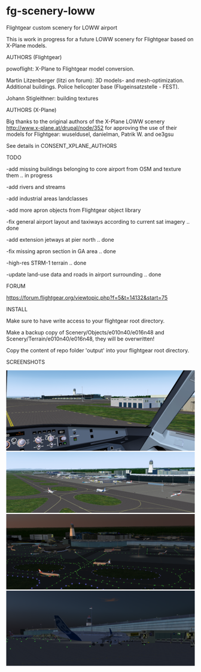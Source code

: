 # fg-scenery-loww
Flightgear custom scenery for LOWW airport

This is work in progress for a future LOWW scenery for Flightgear 
based on X-Plane models.

AUTHORS (Flightgear)

powoflight: X-Plane to Flightgear model conversion.

Martin Litzenberger (litzi on forum): 3D models- and mesh-optimization. Additional buildings. Police helicopter base (Flugeinsatzstelle - FEST).

Johann Stigleithner: building textures


AUTHORS (X-Plane)

Big thanks to the original authors of the X-Plane LOWW scenery 
http://www.x-plane.at/drupal/node/352 
for approving the use of their models for Flightgear: 
wuseldusel, danielman, Patrik W. and oe3gsu

See details in CONSENT_XPLANE_AUTHORS


TODO

-add missing buildings belonging to core airport from OSM and texture them .. in progress

-add rivers and streams

-add industrial areas landclasses

-add more apron objects from Flightgear object library

-fix general airport layout and taxiways according to current sat imagery .. done

-add extension jetways at pier north .. done

-fix missing apron section in GA area .. done

-high-res STRM-1 terrain .. done

-update land-use data and roads in airport surrounding .. done

FORUM

https://forum.flightgear.org/viewtopic.php?f=5&t=14132&start=75

INSTALL

Make sure to have write access to your flightgear root directory.

Make a backup copy of Scenery/Objects/e010n40/e016n48 and Scenery/Terrain/e010n40/e016n48, they will be overwritten!

Copy the content of repo folder 'output' into your flightgear root directory.

SCREENSHOTS

![Screenshot 1](./screenshot/1.png?raw=true "View from firestation east")
![Screenshot 2](./screenshot/2.png?raw=true "View to west")
![Screenshot 3](./screenshot/3.png?raw=true "View to north")
![Screenshot 4](./screenshot/4.png?raw=true "Gate F33 at pier north")
